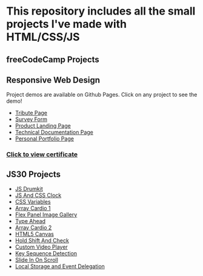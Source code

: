 # This repository includes all the small projects I've made with HTML/CSS/JS

## freeCodeCamp Projects

## Responsive Web Design

Project demos are available on Github Pages.
Click on any project to see the demo!

- [Tribute Page](https://m2tdev.github.io/tribute-page)
- [Survey Form](https://m2tdev.github.io/survey-form)
- [Product Landing Page](https://m2tdev.github.io/product-landing-page)
- [Technical Documentation Page](https://m2tdev.github.io/technical-documentation-page)
- [Personal Portfolio Page](https://m2tdev.github.io/personal-portfolio-page)

### [Click to view certificate](https://www.freecodecamp.org/certification/m2tdev/responsive-web-design)

## JS30 Projects

- [JS Drumkit](https://m2tdev.github.io/js-drumkit)
- [JS And CSS Clock](https://m2tdev.github.io/js-and-css-clock)
- [CSS Variables](https://m2tdev.github.io/css-variables)
- [Array Cardio 1](https://m2tdev.github.io/array-cardio-1)
- [Flex Panel Image Gallery](https://m2tdev.github.io/flex-panel-gallery)
- [Type Ahead](https://m2tdev.github.io/type-ahead)
- [Array Cardio 2](https://m2tdev.github.io/array-cardio-2)
- [HTML5 Canvas](https://m2tdev.github.io/html5-canvas)
- [Hold Shift And Check](https://m2tdev.github.io/hold-shift-and-check)
- [Custom Video Player](https://m2tdev.github.io/custom-video-player)
- [Key Sequence Detection](https://m2tdev.github.io/key-sequence-detection)
- [Slide In On Scroll](https://m2tdev.github.io/slide-in-on-scroll)
- [Local Storage and Event Delegation](https://m2tdev.github.io/local-storage-and-event-delegation)
